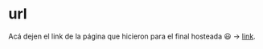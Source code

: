 # url

Acá dejen el link de la página que hicieron para el final hosteada 😃 $\to$ [link](https://fernandez-pablo.github.io/p1-final/).
